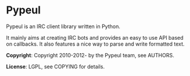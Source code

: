# Pypeul

Pypeul is an IRC client library written in Python.

It mainly aims at creating IRC bots and provides an easy to use API
based on callbacks. It also features a nice way to parse and write
formatted text.

**Copyright**: Copyright 2010-2012- by the Pypeul team, see AUTHORS.

**License**: LGPL, see COPYING for details.
